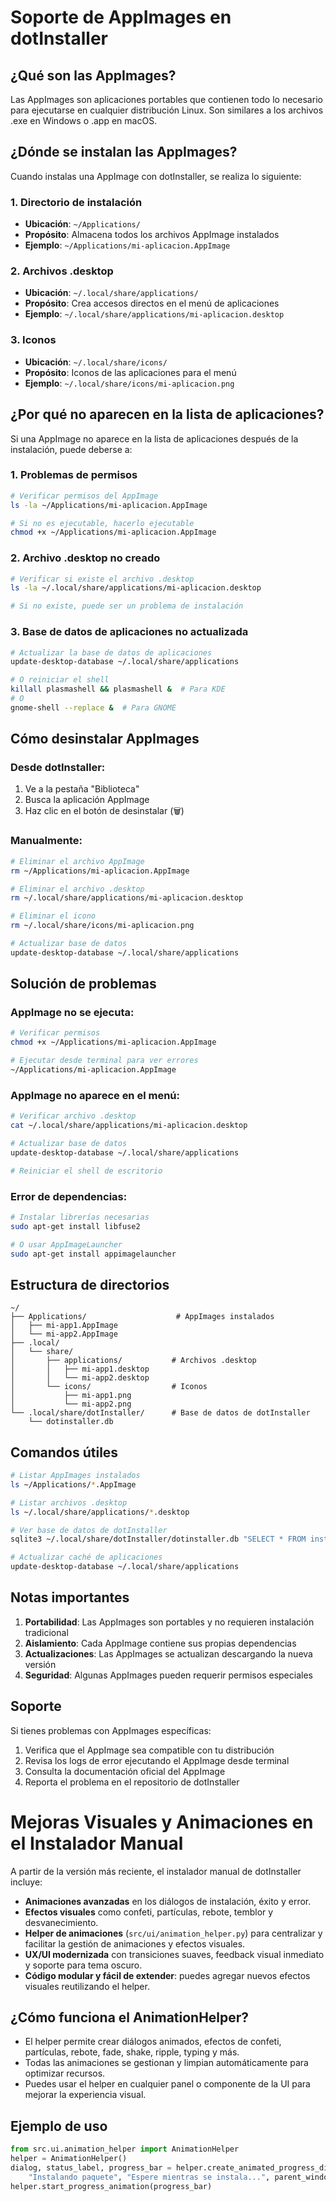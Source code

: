 # Soporte de AppImages en dotInstaller

## ¿Qué son las AppImages?

Las AppImages son aplicaciones portables que contienen todo lo necesario para ejecutarse en cualquier distribución Linux. Son similares a los archivos .exe en Windows o .app en macOS.

## ¿Dónde se instalan las AppImages?

Cuando instalas una AppImage con dotInstaller, se realiza lo siguiente:

### 1. **Directorio de instalación**
- **Ubicación**: `~/Applications/`
- **Propósito**: Almacena todos los archivos AppImage instalados
- **Ejemplo**: `~/Applications/mi-aplicacion.AppImage`

### 2. **Archivos .desktop**
- **Ubicación**: `~/.local/share/applications/`
- **Propósito**: Crea accesos directos en el menú de aplicaciones
- **Ejemplo**: `~/.local/share/applications/mi-aplicacion.desktop`

### 3. **Iconos**
- **Ubicación**: `~/.local/share/icons/`
- **Propósito**: Iconos de las aplicaciones para el menú
- **Ejemplo**: `~/.local/share/icons/mi-aplicacion.png`

## ¿Por qué no aparecen en la lista de aplicaciones?

Si una AppImage no aparece en la lista de aplicaciones después de la instalación, puede deberse a:

### 1. **Problemas de permisos**
```bash
# Verificar permisos del AppImage
ls -la ~/Applications/mi-aplicacion.AppImage

# Si no es ejecutable, hacerlo ejecutable
chmod +x ~/Applications/mi-aplicacion.AppImage
```

### 2. **Archivo .desktop no creado**
```bash
# Verificar si existe el archivo .desktop
ls -la ~/.local/share/applications/mi-aplicacion.desktop

# Si no existe, puede ser un problema de instalación
```

### 3. **Base de datos de aplicaciones no actualizada**
```bash
# Actualizar la base de datos de aplicaciones
update-desktop-database ~/.local/share/applications

# O reiniciar el shell
killall plasmashell && plasmashell &  # Para KDE
# O
gnome-shell --replace &  # Para GNOME
```

## Cómo desinstalar AppImages

### Desde dotInstaller:
1. Ve a la pestaña "Biblioteca"
2. Busca la aplicación AppImage
3. Haz clic en el botón de desinstalar (🗑️)

### Manualmente:
```bash
# Eliminar el archivo AppImage
rm ~/Applications/mi-aplicacion.AppImage

# Eliminar el archivo .desktop
rm ~/.local/share/applications/mi-aplicacion.desktop

# Eliminar el icono
rm ~/.local/share/icons/mi-aplicacion.png

# Actualizar base de datos
update-desktop-database ~/.local/share/applications
```

## Solución de problemas

### AppImage no se ejecuta:
```bash
# Verificar permisos
chmod +x ~/Applications/mi-aplicacion.AppImage

# Ejecutar desde terminal para ver errores
~/Applications/mi-aplicacion.AppImage
```

### AppImage no aparece en el menú:
```bash
# Verificar archivo .desktop
cat ~/.local/share/applications/mi-aplicacion.desktop

# Actualizar base de datos
update-desktop-database ~/.local/share/applications

# Reiniciar el shell de escritorio
```

### Error de dependencias:
```bash
# Instalar librerías necesarias
sudo apt-get install libfuse2

# O usar AppImageLauncher
sudo apt-get install appimagelauncher
```

## Estructura de directorios

```
~/
├── Applications/                    # AppImages instalados
│   ├── mi-app1.AppImage
│   └── mi-app2.AppImage
├── .local/
│   └── share/
│       ├── applications/           # Archivos .desktop
│       │   ├── mi-app1.desktop
│       │   └── mi-app2.desktop
│       └── icons/                  # Iconos
│           ├── mi-app1.png
│           └── mi-app2.png
└── .local/share/dotInstaller/      # Base de datos de dotInstaller
    └── dotinstaller.db
```

## Comandos útiles

```bash
# Listar AppImages instalados
ls ~/Applications/*.AppImage

# Listar archivos .desktop
ls ~/.local/share/applications/*.desktop

# Ver base de datos de dotInstaller
sqlite3 ~/.local/share/dotInstaller/dotinstaller.db "SELECT * FROM installed_apps WHERE type='appimage';"

# Actualizar caché de aplicaciones
update-desktop-database ~/.local/share/applications
```

## Notas importantes

1. **Portabilidad**: Las AppImages son portables y no requieren instalación tradicional
2. **Aislamiento**: Cada AppImage contiene sus propias dependencias
3. **Actualizaciones**: Las AppImages se actualizan descargando la nueva versión
4. **Seguridad**: Algunas AppImages pueden requerir permisos especiales

## Soporte

Si tienes problemas con AppImages específicas:

1. Verifica que el AppImage sea compatible con tu distribución
2. Revisa los logs de error ejecutando el AppImage desde terminal
3. Consulta la documentación oficial del AppImage
4. Reporta el problema en el repositorio de dotInstaller

# Mejoras Visuales y Animaciones en el Instalador Manual

A partir de la versión más reciente, el instalador manual de dotInstaller incluye:

- **Animaciones avanzadas** en los diálogos de instalación, éxito y error.
- **Efectos visuales** como confeti, partículas, rebote, temblor y desvanecimiento.
- **Helper de animaciones** (`src/ui/animation_helper.py`) para centralizar y facilitar la gestión de animaciones y efectos visuales.
- **UX/UI modernizada** con transiciones suaves, feedback visual inmediato y soporte para tema oscuro.
- **Código modular y fácil de extender**: puedes agregar nuevos efectos visuales reutilizando el helper.

## ¿Cómo funciona el AnimationHelper?

- El helper permite crear diálogos animados, efectos de confeti, partículas, rebote, fade, shake, ripple, typing y más.
- Todas las animaciones se gestionan y limpian automáticamente para optimizar recursos.
- Puedes usar el helper en cualquier panel o componente de la UI para mejorar la experiencia visual.

## Ejemplo de uso

```python
from src.ui.animation_helper import AnimationHelper
helper = AnimationHelper()
dialog, status_label, progress_bar = helper.create_animated_progress_dialog(
    "Instalando paquete", "Espere mientras se instala...", parent_window)
helper.start_progress_animation(progress_bar)
``` 